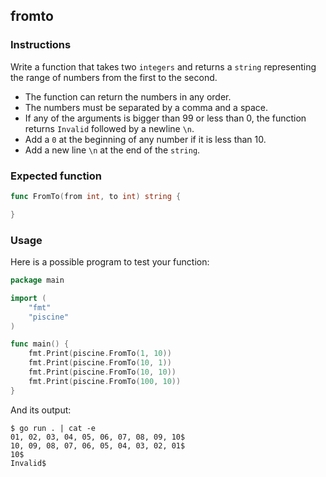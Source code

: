 ## fromto

### Instructions

Write a function that takes two `integers` and returns a `string` representing the range of numbers from the first to the second.

- The function can return the numbers in any order.
- The numbers must be separated by a comma and a space.
- If any of the arguments is bigger than 99 or less than 0, the function returns `Invalid` followed by a newline `\n`.
- Add a `0` at the beginning of any number if it is less than 10.
- Add a new line `\n` at the end of the `string`.

### Expected function

```go
func FromTo(from int, to int) string {

}
```

### Usage

Here is a possible program to test your function:

```go
package main

import (
	"fmt"
	"piscine"
)

func main() {
	fmt.Print(piscine.FromTo(1, 10))
	fmt.Print(piscine.FromTo(10, 1))
	fmt.Print(piscine.FromTo(10, 10))
	fmt.Print(piscine.FromTo(100, 10))
}
```
And its output:

```console
$ go run . | cat -e
01, 02, 03, 04, 05, 06, 07, 08, 09, 10$
10, 09, 08, 07, 06, 05, 04, 03, 02, 01$
10$
Invalid$
```

